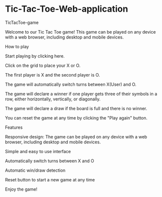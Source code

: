 # Tic-Tac-Toe-Web-application

TicTacToe-game

Welcome to our Tic Tac Toe game! This game can be played on any device with a web browser, including desktop and mobile devices.



How to play

Start playing by clicking here.

Click on the grid to place your X or O.

The first player is X and the second player is O.

The game will automatically switch turns between X(User) and O.

The game will declare a winner if one player gets three of their symbols in a row, either horizontally, vertically, or diagonally.

The game will declare a draw if the board is full and there is no winner.

You can reset the game at any time by clicking the "Play again" button.


Features

Responsive design: The game can be played on any device with a web browser, including desktop and mobile devices.

Simple and easy to use interface

Automatically switch turns between X and O

Automatic win/draw detection

Reset button to start a new game at any time



Enjoy the game!
